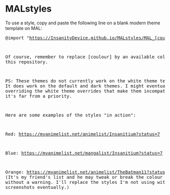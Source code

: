 # MALstyles

To use a style, copy and paste the following line on a blank modern theme template on MAL: <pre>@import "https://InsanityDevice.github.io/MALstyles/MAL_[coulour].css";</pre>

Of course, remember to replace [coulour] by an available colour from this repository.

PS: These themes do not currently work on the white theme templates. It does work on the default and dark themes. I might eventually work on overriding the white theme overrides that make them incompatible, but it's far from a priority.

Here are some examples of the styles "in action":

Red: https://myanimelist.net/animelist/Insanitium?status=7

Blue: https://myanimelist.net/mangalist/Insanitium?status=7

Orange: https://myanimelist.net/animelist/TheBatman11?status=7 (It's my friend's list and he may tweak or break the colour scheme without a warning. I'll replace the styles I'm not using with screenshots eventually.)
